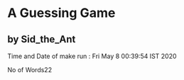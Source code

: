 # A Guessing Game
## by Sid_the_Ant

Time and Date of make run : Fri May  8 00:39:54 IST 2020

No of Words22
